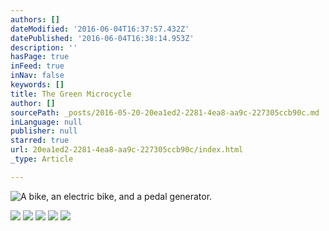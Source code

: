 ```yaml
---
authors: []
dateModified: '2016-06-04T16:37:57.432Z'
datePublished: '2016-06-04T16:38:14.953Z'
description: ''
hasPage: true
inFeed: true
inNav: false
keywords: []
title: The Green Microcycle
author: []
sourcePath: _posts/2016-05-20-20ea1ed2-2281-4ea8-aa9c-227305ccb90c.md
inLanguage: null
publisher: null
starred: true
url: 20ea1ed2-2281-4ea8-aa9c-227305ccb90c/index.html
_type: Article

---
```

![A bike, an electric bike, and a pedal generator.](https://the-grid-user-content.s3-us-west-2.amazonaws.com/bdf49881-a442-414a-b422-21ca24444c40.jpg)

![](https://the-grid-user-content.s3-us-west-2.amazonaws.com/1f7d4203-8e27-4b84-83c0-4ddafeac7a51.jpg)
![](https://the-grid-user-content.s3-us-west-2.amazonaws.com/41edc6db-1494-4f6e-8d4b-1b7348e4c722.jpg)
![](https://s3-us-west-2.amazonaws.com/the-grid-img/p/295001499b41284fb5c7212b67b1156fbd0ec9e2.jpg)
![](https://the-grid-user-content.s3-us-west-2.amazonaws.com/6539f647-0949-4355-87c7-2644960699a1.jpg)
![](https://s3-us-west-2.amazonaws.com/the-grid-img/p/f0c1cb4b2bed1625e586caa1e0d770383ec73ec7.jpg)